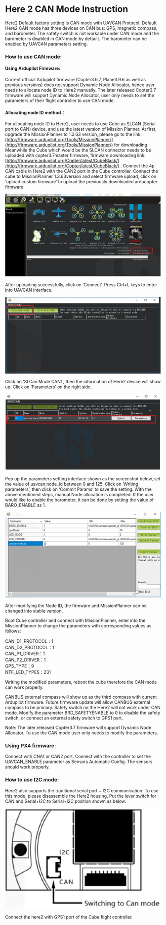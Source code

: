 # Here 2 CAN Mode Instruction

Here2 Default factory setting is CAN mode with UAVCAN Protocol. Default Here2 CAN mode has three devices on CAN bus: GPS, magnetic compass, and barometer. The safety switch is not workable under CAN mode and the barometer is disabled in CAN mode by default. The barometer can be enabled by UAVCAN parameters setting.

### How to use CAN mode:

#### Using Ardupilot Firmware:

Current official Ardupilot firmware \(Copter3.6.7, Plane3.9.6 as well as previous versions\) does not support Dynamic Node Allocator, hence user needs to allocate node ID to Here2 manually. The later released Copter3.7 firmware will support Dynamic Node Allocator, user only needs to set the parameters of their flight controller to use CAN mode.

#### Allocating node ID method：

For allocating node ID to Here2, user needs to use Cube as SLCAN \(Serial port to CAN\) device, and use the latest version of Mission Planner. At first, upgrade the MissionPlanner to 1.3.63 version, please go to the link: [http://firmware.ardupilot.org/Tools/MissionPlanner/](http://firmware.ardupilot.org/Tools/MissionPlanner/) for downloading. Meanwhile the Cube which would be the SLCAN connector needs to be uploaded with copter3.7master firmware, firmware downloading link: [http://firmware.ardupilot.org/Copter/latest/CubeBlack/](http://firmware.ardupilot.org/Copter/latest/CubeBlack/) . Connect the 4p CAN cable in Here2 with the CAN2 port in the Cube controller. Connect the cube to MissionPlanner 1.3.63version and select firmware upload, click on ‘upload custom firmware’ to upload the previously downloaded arducopter firmware.

![](../.gitbook/assets/here-2-can-instruction-1.jpg)

After uploading successfully, click on ‘Connect’. Press Ctrl+L keys to enter into UAVCAN interface.

![](../.gitbook/assets/here-2-can-instruction-2.jpg)

Click on ‘SLCan Mode CAN1’, then the information of Here2 device will show up. Click on ‘Parameters’ on the right side.

![](../.gitbook/assets/here-2-can-instruction-3%20%281%29.jpg)

Pop up the parameters setting interface shown as the screenshot below, set the value of uavcan.node\_id between 0 and 125. Click on ‘Writing parameters’, then click on ‘Commit Params’ to save the setting. With the above mentioned steps, manual Node allocation is completed. If the user would like to enable the barometer, it can be done by setting the value of BARO\_ENABLE as 1.

![](../.gitbook/assets/here-2-can-instruction-4.jpg)

After modifying the Node ID, the firmware and MissionPlanner can be changed into stable version.

Boot Cube controller and connect with MissionPlanner, enter into the MissionPlanner to change the parameters with corresponding values as follows: 

CAN\_D1\_PROTOCOL：1   
CAN\_D2\_PROTOCOL：1   
CAN\_P1\_DRIVER：1   
CAN\_P2\_DRIVER：1   
GPS\_TYPE：9   
NTF\_LED\_TYPES：231 

Writing the modified parameters, reboot the cube therefore the CAN mode can work properly.

CANBUS external compass will show up as the third compass with current Ardupilot firmware. Future firmware update will allow CANBUS external compass to be primary. Safety switch on the Here2 will not work under CAN mode. Modify the parameter BRD\_SAFETYENABLE to 0 to disable the safety switch, or connect an external safety switch to GPS1 port.

Note: The later released Copter3.7 firmware will support Dynamic Node Allocator. To use the CAN mode user only needs to modify the parameters.

### Using PX4 firmware:

Connect with CNA1 or CAN2 port. Connect with the controller to set the UAVCAN\_ENABLE parameter as Sensors Automatic Config. The sensors should work properly.

### How to use I2C mode:

Here2 also supports the traditional serial port + I2C communication. To use this mode, please disassemble the Here2 housing, Put the lever switch for CAN and Serial+I2C to Serial+I2C position shown as below.

![](../.gitbook/assets/here-2-can-instruction-5.jpg)

Connect the here2 with GPS1 port of the Cube flight controller.







